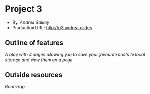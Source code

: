 # Project 3
+ By: *Andrea Salkey*
+ Production URL: <http://p3.andrea.codes>


## Outline of features
*A blog with 4 pages allowing you to save your favourite posts to local storage and view them on a page*

## Outside resources
*Bootstrap*
